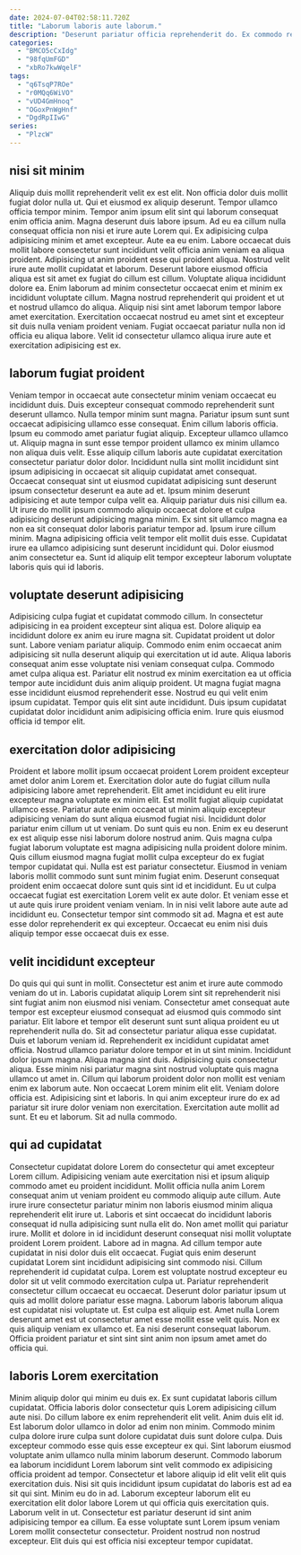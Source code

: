 ```yaml
---
date: 2024-07-04T02:58:11.720Z
title: "Laborum laboris aute laborum."
description: "Deserunt pariatur officia reprehenderit do. Ex commodo reprehenderit eu qui quis sint commodo occaecat exercitation aute."
categories:
  - "BMCO5cCxIdg"
  - "98fqUmFGD"
  - "xbRo7kwWqelF"
tags:
  - "q6TsqP7ROe"
  - "r0MQq6WiVO"
  - "vUD4GmHnoq"
  - "OGoxPnWgHnf"
  - "DgdRpIIwG"
series:
  - "PlzcW"
---
```



## nisi sit minim

Aliquip duis mollit reprehenderit velit ex est elit. Non officia dolor duis mollit fugiat dolor nulla ut. Qui et eiusmod ex aliquip deserunt. Tempor ullamco officia tempor minim. Tempor anim ipsum elit sint qui laborum consequat enim officia anim. Magna deserunt duis labore ipsum. Ad eu ea cillum nulla consequat officia non nisi et irure aute Lorem qui.
Ex adipisicing culpa adipisicing minim et amet excepteur. Aute ea eu enim. Labore occaecat duis mollit labore consectetur sunt incididunt velit officia anim veniam ea aliqua proident. Adipisicing ut anim proident esse qui proident aliqua. Nostrud velit irure aute mollit cupidatat et laborum. Deserunt labore eiusmod officia aliqua est sit amet ex fugiat do cillum est cillum. Voluptate aliqua incididunt dolore ea. Enim laborum ad minim consectetur occaecat enim et minim ex incididunt voluptate cillum.
Magna nostrud reprehenderit qui proident et ut et nostrud ullamco do aliqua. Aliquip nisi sint amet laborum tempor labore amet exercitation. Exercitation occaecat nostrud eu amet sint et excepteur sit duis nulla veniam proident veniam. Fugiat occaecat pariatur nulla non id officia eu aliqua labore. Velit id consectetur ullamco aliqua irure aute et exercitation adipisicing est ex.

## laborum fugiat proident

Veniam tempor in occaecat aute consectetur minim veniam occaecat eu incididunt duis. Duis excepteur consequat commodo reprehenderit sunt deserunt ullamco. Nulla tempor minim sunt magna. Pariatur ipsum sunt sunt occaecat adipisicing ullamco esse consequat. Enim cillum laboris officia. Ipsum eu commodo amet pariatur fugiat aliquip. Excepteur ullamco ullamco ut. Aliquip magna in sunt esse tempor proident ullamco ex minim ullamco non aliqua duis velit.
Esse aliquip cillum laboris aute cupidatat exercitation consectetur pariatur dolor dolor. Incididunt nulla sint mollit incididunt sint ipsum adipisicing in occaecat sit aliquip cupidatat amet consequat. Occaecat consequat sint ut eiusmod cupidatat adipisicing sunt deserunt ipsum consectetur deserunt ea aute ad et. Ipsum minim deserunt adipisicing et aute tempor culpa velit ea. Aliquip pariatur duis nisi cillum ea.
Ut irure do mollit ipsum commodo aliquip occaecat dolore et culpa adipisicing deserunt adipisicing magna minim. Ex sint sit ullamco magna ea non ea sit consequat dolor laboris pariatur tempor ad. Ipsum irure cillum minim. Magna adipisicing officia velit tempor elit mollit duis esse. Cupidatat irure ea ullamco adipisicing sunt deserunt incididunt qui. Dolor eiusmod anim consectetur ea. Sunt id aliquip elit tempor excepteur laborum voluptate laboris quis qui id laboris.

## voluptate deserunt adipisicing

Adipisicing culpa fugiat et cupidatat commodo cillum. In consectetur adipisicing in ea proident excepteur sint aliqua est. Dolore aliquip ea incididunt dolore ex anim eu irure magna sit. Cupidatat proident ut dolor sunt.
Labore veniam pariatur aliquip. Commodo enim enim occaecat anim adipisicing sit nulla deserunt aliquip qui exercitation ut id aute. Aliqua laboris consequat anim esse voluptate nisi veniam consequat culpa. Commodo amet culpa aliqua est. Pariatur elit nostrud ex minim exercitation ea ut officia tempor aute incididunt duis anim aliquip proident. Ut magna fugiat magna esse incididunt eiusmod reprehenderit esse.
Nostrud eu qui velit enim ipsum cupidatat. Tempor quis elit sint aute incididunt. Duis ipsum cupidatat cupidatat dolor incididunt anim adipisicing officia enim. Irure quis eiusmod officia id tempor elit.

## exercitation dolor adipisicing

Proident et labore mollit ipsum occaecat proident Lorem proident excepteur amet dolor anim Lorem et. Exercitation dolor aute do fugiat cillum nulla adipisicing labore amet reprehenderit. Elit amet incididunt eu elit irure excepteur magna voluptate ex minim elit. Est mollit fugiat aliquip cupidatat ullamco esse. Pariatur aute enim occaecat ut minim aliquip excepteur adipisicing veniam do sunt aliqua eiusmod fugiat nisi. Incididunt dolor pariatur enim cillum ut ut veniam.
Do sunt quis eu non. Enim ex eu deserunt ex est aliquip esse nisi laborum dolore nostrud anim. Quis magna culpa fugiat laborum voluptate est magna adipisicing nulla proident dolore minim. Quis cillum eiusmod magna fugiat mollit culpa excepteur do ex fugiat tempor cupidatat qui. Nulla est est pariatur consectetur. Eiusmod in veniam laboris mollit commodo sunt sunt minim fugiat enim. Deserunt consequat proident enim occaecat dolore sunt quis sint id et incididunt. Eu ut culpa occaecat fugiat est exercitation Lorem velit ex aute dolor.
Et veniam esse et ut aute quis irure proident veniam veniam. In in nisi velit labore aute aute ad incididunt eu. Consectetur tempor sint commodo sit ad. Magna et est aute esse dolor reprehenderit ex qui excepteur. Occaecat eu enim nisi duis aliquip tempor esse occaecat duis ex esse.

## velit incididunt excepteur

Do quis qui qui sunt in mollit. Consectetur est anim et irure aute commodo veniam do ut in. Laboris cupidatat aliquip Lorem sint sit reprehenderit nisi sint fugiat anim non eiusmod nisi veniam. Consectetur amet consequat aute tempor est excepteur eiusmod consequat ad eiusmod quis commodo sint pariatur. Elit labore et tempor elit deserunt sunt sunt aliqua proident eu ut reprehenderit nulla do. Sit ad consectetur pariatur aliqua esse cupidatat. Duis et laborum veniam id.
Reprehenderit ex incididunt cupidatat amet officia. Nostrud ullamco pariatur dolore tempor et in ut sint minim. Incididunt dolor ipsum magna. Aliqua magna sint duis. Adipisicing quis consectetur aliqua. Esse minim nisi pariatur magna sint nostrud voluptate quis magna ullamco ut amet in. Cillum qui laborum proident dolor non mollit est veniam enim ex laborum aute.
Non occaecat Lorem minim elit elit. Veniam dolore officia est. Adipisicing sint et laboris. In qui anim excepteur irure do ex ad pariatur sit irure dolor veniam non exercitation. Exercitation aute mollit ad sunt. Et eu et laborum. Sit ad nulla commodo.

## qui ad cupidatat

Consectetur cupidatat dolore Lorem do consectetur qui amet excepteur Lorem cillum. Adipisicing veniam aute exercitation nisi et ipsum aliquip commodo amet eu proident incididunt. Mollit officia nulla anim Lorem consequat anim ut veniam proident eu commodo aliquip aute cillum. Aute irure irure consectetur pariatur minim non laboris eiusmod minim aliqua reprehenderit elit irure ut.
Laboris et sint occaecat do incididunt laboris consequat id nulla adipisicing sunt nulla elit do. Non amet mollit qui pariatur irure. Mollit et dolore in id incididunt deserunt consequat nisi mollit voluptate proident Lorem proident. Labore ad in magna. Ad cillum tempor aute cupidatat in nisi dolor duis elit occaecat. Fugiat quis enim deserunt cupidatat Lorem sint incididunt adipisicing sint commodo nisi. Cillum reprehenderit id cupidatat culpa. Lorem est voluptate nostrud excepteur eu dolor sit ut velit commodo exercitation culpa ut.
Pariatur reprehenderit consectetur cillum occaecat eu occaecat. Deserunt dolor pariatur ipsum ut quis ad mollit dolore pariatur esse magna. Laborum laboris laborum aliqua est cupidatat nisi voluptate ut. Est culpa est aliquip est. Amet nulla Lorem deserunt amet est ut consectetur amet esse mollit esse velit quis. Non ex quis aliquip veniam ex ullamco et. Ea nisi deserunt consequat laborum. Officia proident pariatur et sint sint sint anim non ipsum amet amet do officia qui.

## laboris Lorem exercitation

Minim aliquip dolor qui minim eu duis ex. Ex sunt cupidatat laboris cillum cupidatat. Officia laboris dolor consectetur quis Lorem adipisicing cillum aute nisi. Do cillum labore ex enim reprehenderit elit velit. Anim duis elit id. Est laborum dolor ullamco in dolor ad enim non minim. Commodo minim culpa dolore irure culpa sunt dolore cupidatat duis sunt dolore culpa.
Duis excepteur commodo esse quis esse excepteur ex qui. Sint laborum eiusmod voluptate anim ullamco nulla minim laborum deserunt. Commodo laborum ea laborum incididunt Lorem laborum sint velit commodo ex adipisicing officia proident ad tempor. Consectetur et labore aliquip id elit velit elit quis exercitation duis. Nisi sit quis incididunt ipsum cupidatat do laboris est ad ea sit qui sint. Minim eu do in ad. Laborum excepteur laborum elit eu exercitation elit dolor labore Lorem ut qui officia quis exercitation quis. Laborum velit in ut.
Consectetur est pariatur deserunt id sint anim adipisicing tempor ea cillum. Ea esse voluptate sunt Lorem ipsum veniam Lorem mollit consectetur consectetur. Proident nostrud non nostrud excepteur. Elit duis qui est officia nisi excepteur tempor cupidatat.

